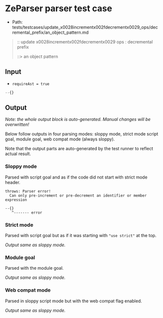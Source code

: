# ZeParser parser test case

- Path: tests/testcases/update_x0028incrementx002fdecrementx0029_ops/decremental_prefix/an_object_pattern.md

> :: update x0028incrementx002fdecrementx0029 ops : decremental prefix
>
> ::> an object pattern

## Input

- `requireAst = true`

`````js
--{}
`````

## Output

_Note: the whole output block is auto-generated. Manual changes will be overwritten!_

Below follow outputs in four parsing modes: sloppy mode, strict mode script goal, module goal, web compat mode (always sloppy).

Note that the output parts are auto-generated by the test runner to reflect actual result.

### Sloppy mode

Parsed with script goal and as if the code did not start with strict mode header.

`````
throws: Parser error!
  Can only pre-increment or pre-decrement an identifier or member expression

--{}
   ^------- error
`````

### Strict mode

Parsed with script goal but as if it was starting with `"use strict"` at the top.

_Output same as sloppy mode._

### Module goal

Parsed with the module goal.

_Output same as sloppy mode._

### Web compat mode

Parsed in sloppy script mode but with the web compat flag enabled.

_Output same as sloppy mode._
